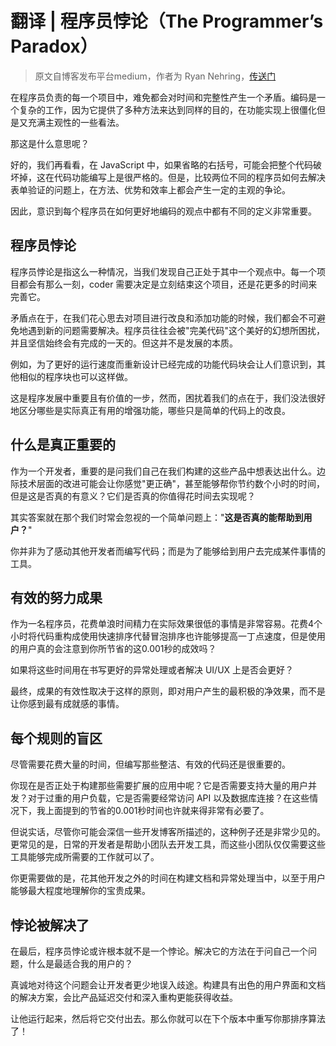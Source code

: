# 翻译 | 程序员悖论（The Programmer’s Paradox）

> 原文自博客发布平台medium，作者为 Ryan Nehring，[传送门](https://medium.com/better-programming/the-programmers-paradox-52e2c062b400)

在程序员负责的每一个项目中，难免都会对时间和完整性产生一个矛盾。编码是一个复杂的工作，因为它提供了多种方法来达到同样的目的，在功能实现上很僵化但是又充满主观性的一些看法。

那这是什么意思呢？

好的，我们再看看，在 JavaScript 中，如果省略的右括号，可能会把整个代码破坏掉，这在代码功能编写上是很严格的。但是，比较两位不同的程序员如何去解决表单验证的问题上，在方法、优势和效率上都会产生一定的主观的争论。

因此，意识到每个程序员在如何更好地编码的观点中都有不同的定义非常重要。

## 程序员悖论

程序员悖论是指这么一种情况，当我们发现自己正处于其中一个观点中。每一个项目都会有那么一刻，coder 需要决定是立刻结束这个项目，还是花更多的时间来完善它。

矛盾点在于，在我们花心思去对项目进行改良和添加功能的时候，我们都会不可避免地遇到新的问题需要解决。程序员往往会被"完美代码"这个美好的幻想所困扰，并且坚信始终会有完成的一天的。但这并不是发展的本质。

例如，为了更好的运行速度而重新设计已经完成的功能代码块会让人们意识到，其他相似的程序块也可以这样做。

这是程序发展中重要且有价值的一步，然而，困扰着我们的点在于，我们没法很好地区分哪些是实际真正有用的增强功能，哪些只是简单的代码上的改良。

## 什么是真正重要的

作为一个开发者，重要的是问我们自己在我们构建的这些产品中想表达出什么。边际技术层面的改进可能会让你感觉"更正确"，甚至能够帮你节约数个小时的时间，但是这是否真的有意义？它们是否真的你值得花时间去实现呢？

其实答案就在那个我们时常会忽视的一个简单问题上："**这是否真的能帮助到用户？**"

你并非为了感动其他开发者而编写代码；而是为了能够给到用户去完成某件事情的工具。

## 有效的努力成果

作为一名程序员，花费单浪时间精力在实际效果很低的事情是非常容易。花费4个小时将代码重构成使用快速排序代替冒泡排序也许能够提高一丁点速度，但是使用的用户真的会注意到你所节省的这0.001秒的成效吗？

如果将这些时间用在书写更好的异常处理或者解决 UI/UX 上是否会更好？

最终，成果的有效性取决于这样的原则，即对用户产生的最积极的净效果，而不是让你感到最有成就感的事情。

## 每个规则的盲区

尽管需要花费大量的时间，但编写那些整洁、有效的代码还是很重要的。

你现在是否正处于构建那些需要扩展的应用中呢？它是否需要支持大量的用户并发？对于过重的用户负载，它是否需要经常访问 API 以及数据库连接？在这些情况下，我上面提到的节省的0.001秒时间也许就来得非常有必要了。

但说实话，尽管你可能会深信一些开发博客所描述的，这种例子还是非常少见的。更常见的是，日常的开发者是帮助小团队去开发工具，而这些小团队仅仅需要这些工具能够完成所需要的工作就可以了。

你更需要做的是，花其他开发之外的时间在构建文档和异常处理当中，以至于用户能够最大程度地理解你的宝贵成果。

## 悖论被解决了

在最后，程序员悖论或许根本就不是一个悖论。解决它的方法在于问自己一个问题，什么是最适合我的用户的？

真诚地对待这个问题会让开发者更少地误入歧途。构建具有出色的用户界面和文档的解决方案，会比产品延迟交付和深入重构更能获得收益。

让他运行起来，然后将它交付出去。那么你就可以在下个版本中重写你那排序算法了！